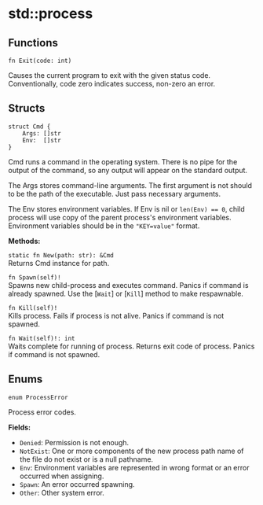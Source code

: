 # std::process

## Functions

```jule
fn Exit(code: int)
```
Causes the current program to exit with the given status code.\
Conventionally, code zero indicates success, non-zero an error.

## Structs

```jule
struct Cmd {
    Args: []str
    Env:  []str
}
```
Cmd runs a command in the operating system. There is no pipe for the output of the command, so any output will appear on the standard output.

The Args stores command-line arguments. The first argument is not should to be the path of the executable. Just pass necessary arguments.

The Env stores environment variables. If Env is nil or `len(Env) == 0`, child process will use copy of the parent process's environment variables. Environment variables should be in the `"KEY=value"` format.

**Methods:**

`static fn New(path: str): &Cmd`\
Returns Cmd instance for path.

`fn Spawn(self)!`\
Spawns new child-process and executes command. Panics if command is already spawned. Use the [`Wait`] or [`Kill`] method to make respawnable.

`fn Kill(self)!`\
Kills process. Fails if process is not alive. Panics if command is not spawned.

`fn Wait(self)!: int`\
Waits complete for running of process. Returns exit code of process. Panics if command is not spawned.

## Enums

```jule
enum ProcessError
```
Process error codes.

**Fields:**

- `Denied`: Permission is not enough.
- `NotExist`: One or more components of the new process path name of the file do not exist or is a null pathname.
- `Env`: Environment variables are represented in wrong format or an error occurred when assigning.
- `Spawn`: An error occurred spawning.
- `Other`: Other system error.